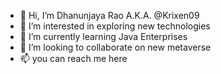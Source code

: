 - 👋 Hi, I’m Dhanunjaya Rao A.K.A. @Krixen09
- 👀 I’m interested in exploring new technologies
- 🌱 I’m currently learning Java Enterprises
- 💞️ I’m looking to collaborate on new metaverse
- 📫 you can reach me here

<!---
Krixen09/Krixen09 is a ✨ special ✨ repository because its `README.md` (this file) appears on your GitHub profile.
You can click the Preview link to take a look at your changes.
--->
